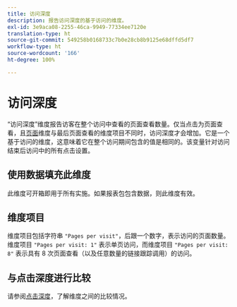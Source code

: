 ```yaml
---
title: 访问深度
description: 报告访问深度的基于访问的维度。
exl-id: 3e9aca08-2255-46ca-9949-77334ee7120e
translation-type: ht
source-git-commit: 549258b0168733c7b0e28cb8b9125e68dffd5df7
workflow-type: ht
source-wordcount: '166'
ht-degree: 100%

---
```


# 访问深度

“访问深度”维度报告访客在整个访问中查看的页面查看数量。仅当点击为页面查看，且[页面](page.md)维度与最后页面查看的维度项目不同时，访问深度才会增加。它是一个基于访问的维度，这意味着它在整个访问期间包含的值是相同的。该变量针对访问结束后访问中的所有点击设置。

## 使用数据填充此维度

此维度可开箱即用于所有实施。如果报表包包含数据，则此维度有效。

## 维度项目

维度项目包括字符串 `"Pages per visit"`，后跟一个数字，表示访问的页面数量。维度项目 `"Pages per visit: 1"` 表示单页访问，而维度项目 `"Pages per visit: 8"` 表示具有 8 次页面查看（以及任意数量的链接跟踪调用）的访问。

## 与点击深度进行比较

请参阅[点击深度](hit-depth.md)，了解维度之间的比较情况。
